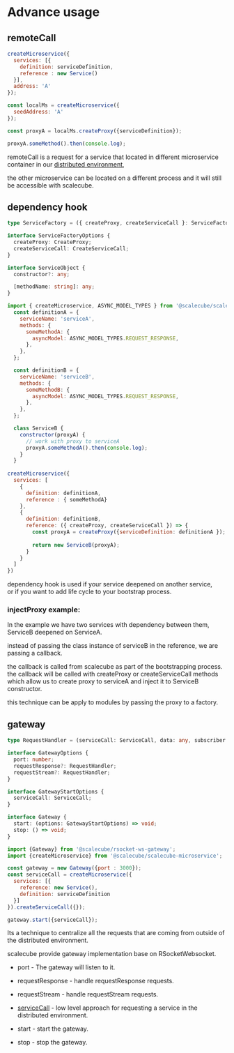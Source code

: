 # Advance usage

## remoteCall

```javascript
createMicroservice({
  services: [{
    definition: serviceDefinition,
    reference : new Service()
  }],
  address: 'A'
});

const localMs = createMicroservice({
  seedAddress: 'A'
});

const proxyA = localMs.createProxy({serviceDefinition});

proxyA.someMethod().then(console.log);
```

remoteCall is a request for a service that located in different microservice container in our [distributed environment](#distributed-environment),

the other microservice can be located on a different process and it will still be accessible with scalecube.

## dependency hook

```typescript
type ServiceFactory = ({ createProxy, createServiceCall }: ServiceFactoryOptions) => ServiceObject;

interface ServiceFactoryOptions {
  createProxy: CreateProxy;
  createServiceCall: CreateServiceCall;
}

interface ServiceObject {
  constructor?: any;

  [methodName: string]: any;
}
```

```javascript
import { createMicroservice, ASYNC_MODEL_TYPES } from '@scalecube/scalecube@scalecube/scalecube-microservice';
  const definitionA = {
    serviceName: 'serviceA',
    methods: {
      someMethodA: {
        asyncModel: ASYNC_MODEL_TYPES.REQUEST_RESPONSE,
      },
    },
  };

  const definitionB = {
    serviceName: 'serviceB',
    methods: {
      someMethodB: {
        asyncModel: ASYNC_MODEL_TYPES.REQUEST_RESPONSE,
      },
    },
  };

  class ServiceB {
    constructor(proxyA) {
      // work with proxy to serviceA
      proxyA.someMethodA().then(console.log);
    }
  }
  
createMicroservice({
  services: [
    {
      definition: definitionA,
      reference : { someMethodA}
    },
    {
      definition: definitionB,
      reference: ({ createProxy, createServiceCall }) => {
        const proxyA = createProxy({serviceDefinition: definitionA });
        
        return new ServiceB(proxyA);
      }
    }    
  ]
})
```

dependency hook is used if your service deepened on another service,  
or if you want to add life cycle to your bootstrap process.

### injectProxy example:

In the example we have two services with dependency between them,  
ServiceB deepened on ServiceA.

instead of passing the class instance of serviceB in the reference, we are passing a callback.

the callback is called from scalecube as part of the bootstrapping process.  
the callback will be called with createProxy or createServiceCall methods which allow us to create proxy to serviceA and inject it to ServiceB constructor.

this technique can be apply to modules by passing the proxy to a factory.


## gateway

```typescript
type RequestHandler = (serviceCall: ServiceCall, data: any, subscriber: any) => void;

interface GatewayOptions {
  port: number;
  requestResponse?: RequestHandler;
  requestStream?: RequestHandler;
}

interface GatewayStartOptions {
  serviceCall: ServiceCall;
}

interface Gateway {
  start: (options: GatewayStartOptions) => void;
  stop: () => void;
}
```

```javascript
import {Gateway} from '@scalecube/rsocket-ws-gateway';
import {createMicroservice} from '@scalecube/scalecube-microservice';

const gateway = new Gateway({port : 3000});
const serviceCall = createMicroservice({
  services: [{
    reference: new Service(),
    definition: serviceDefinition
  }]
}).createServiceCall({});

gateway.start({serviceCall});
```
Its a technique to centralize all the requests that are coming from outside of the distributed environment.

scalecube provide gateway implementation base on RSocketWebsocket.

* port - The gateway will listen to it.
* requestResponse - handle requestResponse requests.
* requestStream - handle requestStream requests.

* [serviceCall](#createservicecall) - low level approach for requesting a service in the distributed environment.

* start - start the gateway.
* stop - stop the gateway.
